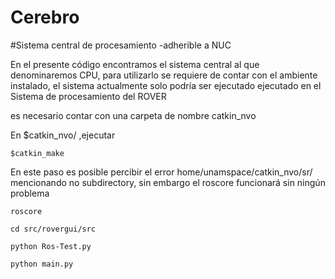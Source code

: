 # Cerebro 
#Sistema central de procesamiento -adherible a NUC

En el presente código encontramos el sistema central al que 
 denominaremos CPU, para utilizarlo se requiere de contar con el ambiente instalado, el sistema actualmente solo podría ser ejecutado
ejecutado en el Sistema de procesamiento del ROVER

es necesario contar con una carpeta de nombre catkin_nvo

En  $catkin_nvo/ ,ejecutar

```
$catkin_make
```
En este paso es posible percibir el error  home/unamspace/catkin_nvo/sr/
mencionando no subdirectory, sin embargo el roscore funcionará sin ningún problema



```
roscore
```

```
cd src/rovergui/src
```
```
python Ros-Test.py
```
```
python main.py
```
